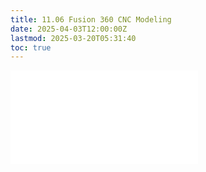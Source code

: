 ```yaml
---
title: 11.06 Fusion 360 CNC Modeling
date: 2025-04-03T12:00:00Z
lastmod: 2025-03-20T05:31:40
toc: true
---
```


![Link to included file contents](../../../../digital-fabrication/cnc/cnc-modeling-fusion-360.md)
